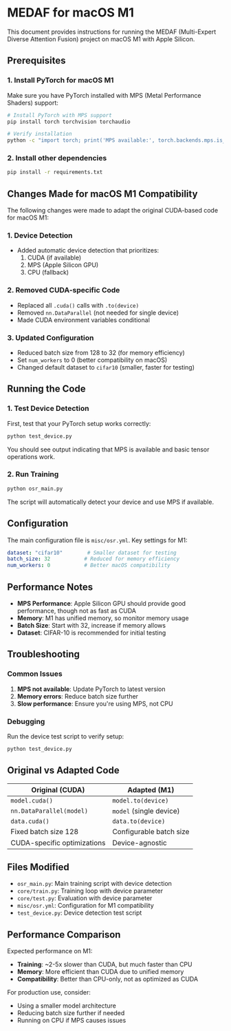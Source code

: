 # MEDAF for macOS M1

This document provides instructions for running the MEDAF (Multi-Expert Diverse Attention Fusion) project on macOS M1 with Apple Silicon.

## Prerequisites

### 1. Install PyTorch for macOS M1

Make sure you have PyTorch installed with MPS (Metal Performance Shaders) support:

```bash
# Install PyTorch with MPS support
pip install torch torchvision torchaudio

# Verify installation
python -c "import torch; print('MPS available:', torch.backends.mps.is_available())"
```

### 2. Install other dependencies

```bash
pip install -r requirements.txt
```

## Changes Made for macOS M1 Compatibility

The following changes were made to adapt the original CUDA-based code for macOS M1:

### 1. Device Detection

- Added automatic device detection that prioritizes:
  1. CUDA (if available)
  2. MPS (Apple Silicon GPU)
  3. CPU (fallback)

### 2. Removed CUDA-specific Code

- Replaced all `.cuda()` calls with `.to(device)`
- Removed `nn.DataParallel` (not needed for single device)
- Made CUDA environment variables conditional

### 3. Updated Configuration

- Reduced batch size from 128 to 32 (for memory efficiency)
- Set `num_workers` to 0 (better compatibility on macOS)
- Changed default dataset to `cifar10` (smaller, faster for testing)

## Running the Code

### 1. Test Device Detection

First, test that your PyTorch setup works correctly:

```bash
python test_device.py
```

You should see output indicating that MPS is available and basic tensor operations work.

### 2. Run Training

```bash
python osr_main.py
```

The script will automatically detect your device and use MPS if available.

## Configuration

The main configuration file is `misc/osr.yml`. Key settings for M1:

```yaml
dataset: "cifar10"        # Smaller dataset for testing
batch_size: 32           # Reduced for memory efficiency
num_workers: 0           # Better macOS compatibility
```

## Performance Notes

- **MPS Performance**: Apple Silicon GPU should provide good performance, though not as fast as CUDA
- **Memory**: M1 has unified memory, so monitor memory usage
- **Batch Size**: Start with 32, increase if memory allows
- **Dataset**: CIFAR-10 is recommended for initial testing

## Troubleshooting

### Common Issues

1. **MPS not available**: Update PyTorch to latest version
2. **Memory errors**: Reduce batch size further
3. **Slow performance**: Ensure you're using MPS, not CPU

### Debugging

Run the device test script to verify setup:

```bash
python test_device.py
```

## Original vs Adapted Code

| Original (CUDA) | Adapted (M1) |
|----------------|---------------|
| `model.cuda()` | `model.to(device)` |
| `nn.DataParallel(model)` | `model` (single device) |
| `data.cuda()` | `data.to(device)` |
| Fixed batch size 128 | Configurable batch size |
| CUDA-specific optimizations | Device-agnostic |

## Files Modified

- `osr_main.py`: Main training script with device detection
- `core/train.py`: Training loop with device parameter
- `core/test.py`: Evaluation with device parameter
- `misc/osr.yml`: Configuration for M1 compatibility
- `test_device.py`: Device detection test script

## Performance Comparison

Expected performance on M1:

- **Training**: ~2-5x slower than CUDA, but much faster than CPU
- **Memory**: More efficient than CUDA due to unified memory
- **Compatibility**: Better than CPU-only, not as optimized as CUDA

For production use, consider:

- Using a smaller model architecture
- Reducing batch size further if needed
- Running on CPU if MPS causes issues
